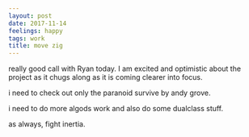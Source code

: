 ```yaml
---
layout: post
date: 2017-11-14
feelings: happy
tags: work
title: move zig
---
```


really good call with Ryan today. I am excited and optimistic about the project as it chugs along as it is coming clearer into focus.

i need to check out only the paranoid survive by andy grove.

i need to do more algods work and also do some dualclass stuff.

as always, fight inertia.

